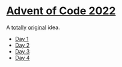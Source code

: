 # [Advent of Code 2022](https://adventofcode.com/2022/)
A [totally](https://github.com/gganon/advent-of-code-2022) [original](https://github.com/OpenSrcerer/aoc-2022) idea.

- [Day 1](https://github.com/Nemika-Haj/advent-of-code-2022/blob/main/Day_1/main.py)
- [Day 2](https://github.com/Nemika-Haj/advent-of-code-2022/blob/main/Day_2/main.js)
- [Day 3](https://github.com/Nemika-Haj/advent-of-code-2022/blob/main/Day_3/src/main/kotlin/Main.kt)
- [Day 4](https://github.com/Nemika-Haj/advent-of-code-2022/blob/main/Day_4/main.go)